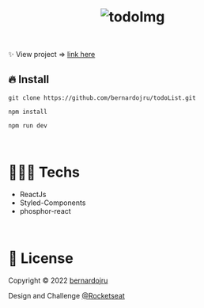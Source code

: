 <h1 align='center'>
<img src='https://www.figma.com/file/AUtAJ28ZypXVOwz2Vb54Ge/ToDo-List-(Copy)?node-id=56%3A99' alt='todoImg'/>
</h1>

<img
  src="https://user-images.githubusercontent.com/93547947/189654921-226b5a35-4516-4bea-921f-319a1d248c7c.jpeg"
  alt=""
/>
<img
  src="https://user-images.githubusercontent.com/93547947/189654897-9e817e5d-dbaf-4dce-9501-d46d170794a1.jpeg"
  alt=""
/>


<p>✨ View project  => <a href='https://todo-self-ten-79.vercel.app/'>link  here</a> </p>

<h2>🔥 Install</h2>
<pre>
<code>git clone https://github.com/bernardojru/todoList.git</code>
</pre>
<pre>
<code>npm install</code>
</pre>
<pre>
<code>npm run dev</code>
</pre>

<br />
<h1>👨🏾‍💻 Techs</h1>
<ul>
<li>ReactJs</li>
<li>Styled-Components</li>
<li>phosphor-react</li>
</ul>
<br />

<h1>📝 License</h1>
<p>
Copyright © 2022 <a href='https://github.com/bernardojru'>bernardojru</a>
<p>Design and Challenge <a href='https://github.com/Rocketseat'>@Rocketseat</a> </p>
</p>
